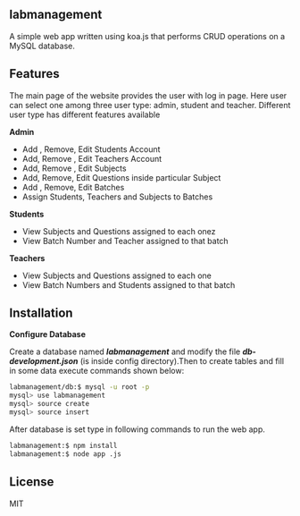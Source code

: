 
## labmanagement

A simple web app written using koa.js that performs CRUD operations on a MySQL database.

## Features

The main page of the website provides the user with log in page. Here user can 
select one among three user type: admin, student and teacher. Different user 
type has different features available 

__Admin__
- Add , Remove, Edit Students Account 
- Add, Remove , Edit Teachers Account 
- Add, Remove , Edit Subjects 
- Add, Remove, Edit Questions inside particular Subject 
- Add , Remove, Edit Batches 
- Assign Students, Teachers and Subjects to Batches 
 
__Students__ 
- View Subjects and Questions assigned to each onez
- View Batch Number and Teacher assigned to that batch 
 

__Teachers__ 
- View Subjects and Questions assigned to each one
- View Batch Numbers and Students assigned to that batch 


## Installation

 **Configure Database**

Create a database named  __*labmanagement*__ and modify the file __*db-development.json*__ (is inside config directory).Then to create tables and fill in some data execute commands shown below:

```bash
labmanagement/db:$ mysql -u root -p
mysql> use labmanagement
mysql> source create
mysql> source insert
```

After database is set type in following commands to run the web app.

```bash
labmanagement:$ npm install
labmanagement:$ node app .js

```

## License

MIT
